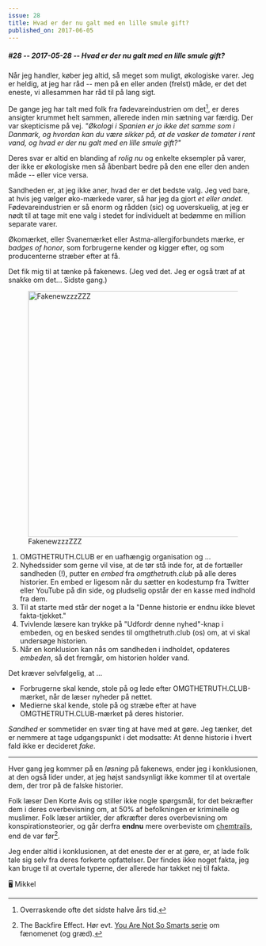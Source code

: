 ```yaml
---
issue: 28
title: Hvad er der nu galt med en lille smule gift?
published_on: 2017-06-05
---
```


##### #28 -- 2017-05-28 -- Hvad er der nu galt med en lille smule gift?

Når jeg handler, køber jeg altid, så meget som muligt, økologiske varer. Jeg er heldig, at jeg har råd -- men på en eller anden (frelst) måde, er det det eneste, vi allesammen har råd til på lang sigt.

De gange jeg har talt med folk fra fødevareindustrien om det[^fødevare], er deres ansigter krummet helt sammen, allerede inden min sætning var færdig. Der var skepticisme på vej. _"Økologi i Spanien er jo ikke det samme som i Danmark, og hvordan kan du være sikker på, at de vasker de tomater i rent vand, og hvad er der nu galt med en lille smule gift?"_

Deres svar er altid en blanding af _rolig nu_ og enkelte eksempler på varer, der ikke er økologiske men så åbenbart bedre på den ene eller den anden måde -- eller vice versa.

Sandheden er, at jeg ikke aner, hvad der er det bedste valg. Jeg ved bare, at hvis jeg vælger øko-mærkede varer, så har jeg da gjort _et eller andet_. Fødevareindustrien er så enorm og rådden (sic) og uoverskuelig, at jeg er nødt til at tage mit ene valg i stedet for individuelt at bedømme en million separate varer.

Økomærket, eller Svanemærket eller Astma-allergiforbundets mærke, er _badges of honor_, som forbrugerne kender og kigger efter, og som producenterne stræber efter at få.

Det fik mig til at tænke på fakenews. (Jeg ved det. Jeg er også træt af at snakke om det... Sidste gang.)

<figure><img src="https://s3.brnbw.com/pb-8HW7GrKZ5t-4u4KTJ50Xe.png" alt="FakenewzzzZZZ" width="497" /><figcaption>FakenewzzzZZZ</figcaption></figure>

1. OMGTHETRUTH.CLUB er en uafhængig organisation og ...
1. Nyhedssider som gerne vil vise, at de tør stå inde for, at de fortæller sandheden (!), putter en _embed_ fra _omgthetruth.club_ på alle deres historier. En embed er ligesom når du sætter en kodestump fra Twitter eller YouTube på din side, og pludselig opstår der en kasse med indhold fra dem.
1. Til at starte med står der noget a la "Denne historie er endnu ikke blevet fakta-tjekket."
1. Tvivlende læsere kan trykke på "Udfordr denne nyhed"-knap i embeden, og en besked sendes til omgthetruth.club (os) om, at vi skal undersøge historien.
1. Når en konklusion kan nås om sandheden i indholdet, opdateres _embeden_, så det fremgår, om historien holder vand.

Det kræver selvfølgelig, at ...

- Forbrugerne skal kende, stole på og lede efter OMGTHETRUTH.CLUB-mærket, når de læser nyheder på nettet.
- Medierne skal kende, stole på og stræbe efter at have OMGTHETRUTH.CLUB-mærket på deres historier.

_Sandhed_ er sommetider en svær ting at have med at gøre. Jeg tænker, det er nemmere at tage udgangspunkt i det modsatte: At denne historie i hvert fald ikke er decideret _fake_.

---

Hver gang jeg kommer på en _løsning_ på fakenews, ender jeg i konklusionen, at den også lider under, at jeg højst sandsynligt ikke kommer til at overtale dem, der tror på de falske historier.

Folk læser Den Korte Avis og stiller ikke nogle spørgsmål, for det bekræfter dem i deres overbevisning om, at 50% af befolkningen er kriminelle og muslimer. Folk læser artikler, der afkræfter deres overbevisning om konspirationsteorier, og går derfra **endnu** mere overbeviste om [chemtrails][], end de var før[^backfire].

Jeg ender altid i konklusionen, at det eneste der er at gøre, er, at lade folk tale sig selv fra deres forkerte opfattelser. Der findes ikke noget fakta, jeg kan bruge til at overtale typerne, der allerede har takket nej til fakta.

🖥 Mikkel

[^fødevare]: Overraskende ofte det sidste halve års tid.
[^backfire]: The Backfire Effect. Hør evt. [You Are Not So Smarts serie][you] om fænomenet (og græd).

[chemtrails]: https://en.wikipedia.org/wiki/Chemtrail_conspiracy_theory
[you]: https://youarenotsosmart.com/2017/01/13/yanss-093-the-neuroscience-of-changing-your-mind/

